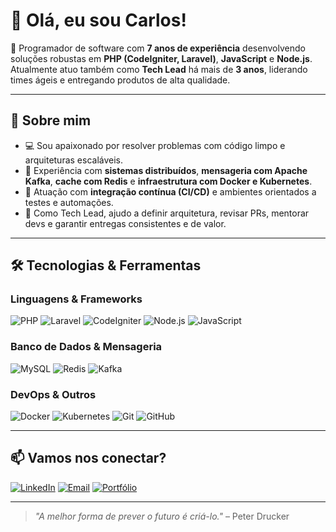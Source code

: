 # 👋 Olá, eu sou Carlos!

🎯 Programador de software com **7 anos de experiência** desenvolvendo soluções robustas em **PHP (CodeIgniter, Laravel)**, **JavaScript** e **Node.js**. Atualmente atuo também como **Tech Lead** há mais de **3 anos**, liderando times ágeis e entregando produtos de alta qualidade.

---

## 🧠 Sobre mim

- 💻 Sou apaixonado por resolver problemas com código limpo e arquiteturas escaláveis.
- 🧩 Experiência com **sistemas distribuídos**, **mensageria com Apache Kafka**, **cache com Redis** e **infraestrutura com Docker e Kubernetes**.
- 🔁 Atuação com **integração contínua (CI/CD)** e ambientes orientados a testes e automações.
- 🧭 Como Tech Lead, ajudo a definir arquitetura, revisar PRs, mentorar devs e garantir entregas consistentes e de valor.

---

## 🛠️ Tecnologias & Ferramentas

### Linguagens & Frameworks
![PHP](https://img.shields.io/badge/PHP-777BB4?style=for-the-badge&logo=php&logoColor=white)
![Laravel](https://img.shields.io/badge/Laravel-FF2D20?style=for-the-badge&logo=laravel&logoColor=white)
![CodeIgniter](https://img.shields.io/badge/CodeIgniter-EF4223?style=for-the-badge&logo=codeigniter&logoColor=white)
![Node.js](https://img.shields.io/badge/Node.js-339933?style=for-the-badge&logo=nodedotjs&logoColor=white)
![JavaScript](https://img.shields.io/badge/JavaScript-F7DF1E?style=for-the-badge&logo=javascript&logoColor=black)

### Banco de Dados & Mensageria
![MySQL](https://img.shields.io/badge/MySQL-4479A1?style=for-the-badge&logo=mysql&logoColor=white)
![Redis](https://img.shields.io/badge/Redis-DC382D?style=for-the-badge&logo=redis&logoColor=white)
![Kafka](https://img.shields.io/badge/Kafka-231F20?style=for-the-badge&logo=apachekafka&logoColor=white)

### DevOps & Outros
![Docker](https://img.shields.io/badge/Docker-2496ED?style=for-the-badge&logo=docker&logoColor=white)
![Kubernetes](https://img.shields.io/badge/Kubernetes-326CE5?style=for-the-badge&logo=kubernetes&logoColor=white)
![Git](https://img.shields.io/badge/Git-F05032?style=for-the-badge&logo=git&logoColor=white)
![GitHub](https://img.shields.io/badge/GitHub-181717?style=for-the-badge&logo=github&logoColor=white)

---

## 📫 Vamos nos conectar?

[![LinkedIn](https://img.shields.io/badge/LinkedIn-0A66C2?style=for-the-badge&logo=linkedin&logoColor=white)](https://www.linkedin.com/in/seu-usuario)
[![Email](https://img.shields.io/badge/Email-D14836?style=for-the-badge&logo=gmail&logoColor=white)](mailto:seu@email.com)
[![Portfólio](https://img.shields.io/badge/Portfólio-000000?style=for-the-badge&logo=About.me&logoColor=white)](https://seusite.dev)

---

> _"A melhor forma de prever o futuro é criá-lo."_ – Peter Drucker
